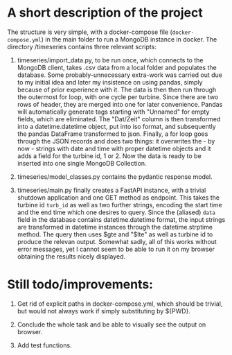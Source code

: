 # A short description of the project

The structure is very simple, with a docker-compose file (`docker-compose.yml`) in the main folder to run a MongoDB instance in docker. The directory /timeseries contains three relevant scripts:

1. timeseries/import_data.py, to be run once, which connects to the MongoDB client, takes .csv data from a local folder and populates the database. Some probably-unnecessary extra-work was carried out due to my initial idea and later my insistence on using pandas, simply because of prior experience with it. The data is then then run through the outermost for loop, with one cycle per turbine. Since there are two rows of header, they are merged into one for later convenience. Pandas will automatically generate tags starting with "Unnamed" for empty fields, which are eliminated. The "Dat/Zeit" column is then transformed into a datetime.datetime object, put into iso format, and subsequently the pandas DataFrame transformed to json. Finally, a for loop goes through the JSON records and does two things: it overwrites the - by now - strings with date and time with proper datetime objects and it adds a field for the turbine id, 1 or 2. Now the data is ready to be inserted into one single MongoDB Collection.

2. timeseries/model_classes.py contains the pydantic response model.

3. timeseries/main.py finally creates a FastAPI instance, with a trivial shutdown application and one GET method as endpoint. This takes the turbine id `turb_id` as well as two further strings, encoding the start time and the end time which one desires to query. Since the (aliased) `data` field in the database contains datetime.datetime format, the input strings are transformed in datetime instances through the datetime.strptime method. The query then uses $gte and "$lte" as well as turbine id to produce the relevan output. Somewhat sadly, all of this works without error messages, yet I cannot seem to be able to run it on my browser obtaining the results nicely displayed.

# Still todo/improvements:

1. Get rid of explicit paths in docker-compose.yml, which should be trivial, but would not always work if simply substituting by ${PWD}.

2. Conclude the whole task and be able to visually see the output on browser.

3. Add test functions.